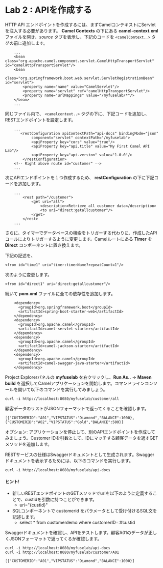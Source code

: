 Lab 2 : APIを作成する
===

HTTP API エンドポイントを作成するには、まずCamelコンテキストにServletを注入する必要があります。 **Camel Contexts** の下にある **camel-context.xml** ファイルを開き、*source* タブを表示し、下記のコードを `<camelContext..>` タグの前に追加します。

```
    ...
    <bean class="org.apache.camel.component.servlet.CamelHttpTransportServlet" id="camelHttpTransportServlet"/>
    <bean
        class="org.springframework.boot.web.servlet.ServletRegistrationBean" id="servlet">
        <property name="name" value="CamelServlet"/>
        <property name="servlet" ref="camelHttpTransportServlet"/>
        <property name="urlMappings" value="/myfuselab/*"/>
    </bean>
    ...
```

同じファイル内で、 `<camelcontext..>` タグの下に、下記コードを追加し、RESTエンドポイントを設定します。

```
    ...
       <restConfiguration apiContextPath="api-docs" bindingMode="json"
            component="servlet" contextPath="/myfuselab">
            <apiProperty key="cors" value="true"/>
            <apiProperty key="api.title" value="My First Camel API Lab"/>
            <apiProperty key="api.version" value="1.0.0"/>
        </restConfiguration>
	<!-- Right above route id="customer" -->    
	...
```

次にAPIエンドポイントを１つ作成するため、 **restConfiguration** の下に下記コードを追加します。

```
    ...
        <rest path="/customer">
            <get uri="all">
            	<description>Retrieve all customer data</description>
                <to uri="direct:getallcustomer"/>
            </get>
        </rest>
    ...
```

さらに、タイマーでデータベースの検索をトリガーする代わりに、作成したAPIコールによりトリガーするように変更します。Camelルートにある **Timer** を **Direct** コンポーネントに置き換えます。

下記の記述を、

```
<from id="time1" uri="timer:timerName?repeatCount=1"/>
```

次のように変更します。

```
<from id="direct1" uri="direct:getallcustomer"/>
```

続いて **pom.xml** ファイルに全ての依存性を追加します。

```
    <dependency>
      <groupId>org.springframework.boot</groupId>
      <artifactId>spring-boot-starter-web</artifactId>
    </dependency>
    <dependency>
      <groupId>org.apache.camel</groupId>
      <artifactId>camel-servlet-starter</artifactId>
    </dependency>
    <dependency>
      <groupId>org.apache.camel</groupId>
      <artifactId>camel-jackson-starter</artifactId>
    </dependency>
    <dependency>
      <groupId>org.apache.camel</groupId>
      <artifactId>camel-swagger-java-starter</artifactId>
    </dependency>
```

Project Explorerパネルの **myfuselab** を右クリックし、**Run As..** -> **Maven build** を選択してCamelアプリケーションを開始します。コマンドラインコンソールを開いて以下のコマンドを実行してみましょう。

```
curl -i http://localhost:8080/myfuselab/customer/all
```

顧客データのリストがJSONフォーマットで返ってくることを確認します。

```
[{"CUSTOMERID":"A01","VIPSTATUS":"Diamond","BALANCE":1000},{"CUSTOMERID":"A02","VIPSTATUS":"Gold","BALANCE":500}]
```

オプション: アプリケーションを停止して、別のAPIエンドポイントを作成してみましょう。Customer IDを引数として、IDにマッチする顧客データを返すGETメソッドを追加します。

RESTサービスの仕様はSwaggerドキュメントとして生成されます。Swagger ドキュメントを表示するためには、以下のコマンドを実行します。

```
curl -i http://localhost:8080/myfuselab/api-docs
```

#### ヒント!

* 新しいRESTエンドポイントのGETメソッドでuriを以下のように定義することで、custidを引数に持つことができます。
	* uri="{custid}"
* SQLコンポーネントで customerid をパラメータとして受け付けるSQL文を記述します。
	* select * from customerdemo where customerID=:#custid

Swaggerドキュメントを確認し、APIをテストします。顧客A01のデータが正しくJSONフォーマットで返ってくるか確認します。

```
curl -i http://localhost:8080/myfuselab/api-docs
curl -i http://localhost:8080/myfuselab/customer/A01
```

```
[{"CUSTOMERID":"A01","VIPSTATUS":"Diamond","BALANCE":1000}]
```
